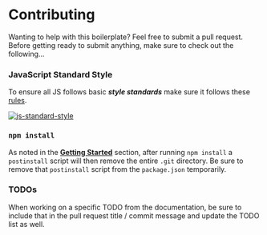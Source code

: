 # Contributing
Wanting to help with this boilerplate? Feel free to submit a pull request. Before getting ready to submit anything, make sure to check out the following...

### JavaScript Standard Style
To ensure all JS follows basic ***style standards*** make sure it follows these [rules](http://standardjs.com/#rules).

[![js-standard-style](https://cdn.rawgit.com/feross/standard/master/badge.svg)](https://github.com/feross/standard)

### `npm install`
As noted in the [**Getting Started**](getting_started.md) section, after running `npm install` a `postinstall` script will then remove the entire `.git` directory. Be sure to remove that `postinstall` script from the `package.json` temporarily. 

### TODOs
When working on a specific TODO from the documentation, be sure to include that in the pull request title / commit message and update the TODO list as well. 